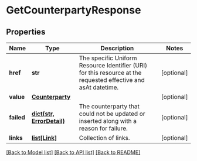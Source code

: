 # GetCounterpartyResponse

## Properties
Name | Type | Description | Notes
------------ | ------------- | ------------- | -------------
**href** | **str** | The specific Uniform Resource Identifier (URI) for this resource at the requested effective and asAt datetime. | [optional] 
**value** | [**Counterparty**](Counterparty.md) |  | [optional] 
**failed** | [**dict(str, ErrorDetail)**](ErrorDetail.md) | The counterparty that could not be updated or inserted along with a reason for failure. | [optional] 
**links** | [**list[Link]**](Link.md) | Collection of links. | [optional] 

[[Back to Model list]](../README.md#documentation-for-models) [[Back to API list]](../README.md#documentation-for-api-endpoints) [[Back to README]](../README.md)


